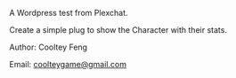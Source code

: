 A Wordpress test from Plexchat.

Create a simple plug to show the Character with their stats.

Author: Cooltey Feng

Email: coolteygame@gmail.com
